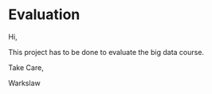 # Evaluation

Hi,

This project has to be done to evaluate the big data course.

Take Care,

Warkslaw
